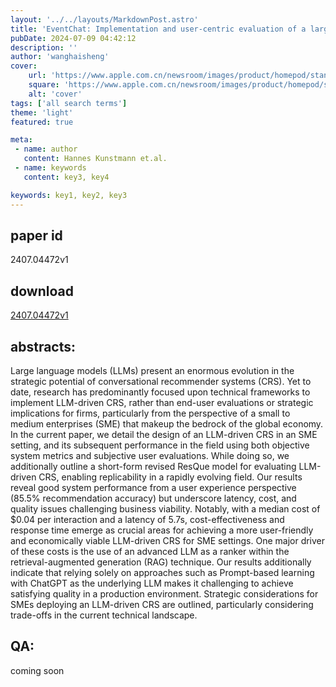 ```yaml
---
layout: '../../layouts/MarkdownPost.astro'
title: 'EventChat: Implementation and user-centric evaluation of a large language model-driven conversational recommender system for exploring leisure events in an SME context'
pubDate: 2024-07-09 04:42:12
description: ''
author: 'wanghaisheng'
cover:
    url: 'https://www.apple.com.cn/newsroom/images/product/homepod/standard/Apple-HomePod-hero-230118_big.jpg.large_2x.jpg'
    square: 'https://www.apple.com.cn/newsroom/images/product/homepod/standard/Apple-HomePod-hero-230118_big.jpg.large_2x.jpg'
    alt: 'cover'
tags: ['all search terms'] 
theme: 'light'
featured: true

meta:
 - name: author
   content: Hannes Kunstmann et.al.
 - name: keywords
   content: key3, key4

keywords: key1, key2, key3
---
```


## paper id
2407.04472v1
## download
[2407.04472v1](http://arxiv.org/abs/2407.04472v1)
## abstracts:
Large language models (LLMs) present an enormous evolution in the strategic potential of conversational recommender systems (CRS). Yet to date, research has predominantly focused upon technical frameworks to implement LLM-driven CRS, rather than end-user evaluations or strategic implications for firms, particularly from the perspective of a small to medium enterprises (SME) that makeup the bedrock of the global economy. In the current paper, we detail the design of an LLM-driven CRS in an SME setting, and its subsequent performance in the field using both objective system metrics and subjective user evaluations. While doing so, we additionally outline a short-form revised ResQue model for evaluating LLM-driven CRS, enabling replicability in a rapidly evolving field. Our results reveal good system performance from a user experience perspective (85.5% recommendation accuracy) but underscore latency, cost, and quality issues challenging business viability. Notably, with a median cost of $0.04 per interaction and a latency of 5.7s, cost-effectiveness and response time emerge as crucial areas for achieving a more user-friendly and economically viable LLM-driven CRS for SME settings. One major driver of these costs is the use of an advanced LLM as a ranker within the retrieval-augmented generation (RAG) technique. Our results additionally indicate that relying solely on approaches such as Prompt-based learning with ChatGPT as the underlying LLM makes it challenging to achieve satisfying quality in a production environment. Strategic considerations for SMEs deploying an LLM-driven CRS are outlined, particularly considering trade-offs in the current technical landscape.
## QA:
coming soon
